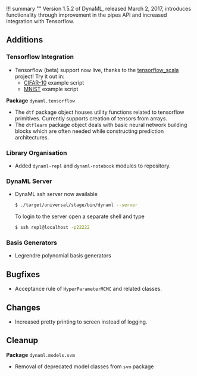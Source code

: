 !!! summary ""
    Version 1.5.2 of DynaML, released March 2, 2017, 
    introduces functionality through improvement in the pipes API and 
    increased integration with Tensorflow.


## Additions

 ### Tensorflow Integration
 
 - Tensorflow (beta) support now live, thanks to the [tensorflow_scala](https://github.com/eaplatanios/tensorflow_scala) project! Try it out in:
     * [CIFAR-10](https://github.com/transcendent-ai-labs/DynaML/blob/master/scripts/cifar.sc) example script
     * [MNIST](https://github.com/transcendent-ai-labs/DynaML/blob/master/scripts/mnist.sc) example script
 
 **Package** `dynaml.tensorflow`
 
 - The `dtf` package object houses utility functions related to tensorflow primitives. Currently supports creation of tensors from arrays.
 - The `dtflearn` package object deals with basic neural network building blocks which are often needed while constructing prediction architectures.
 

 ### Library Organisation
 
 - Added `dynaml-repl` and `dynaml-notebook` modules to repository.
 
 ### DynaML Server
 
 - DynaML ssh server now available 
   ```bash
   $ ./target/universal/stage/bin/dynaml --server
   ```
   To login to the server open a separate shell and type
   ```bash
   $ ssh repl@localhost -p22222
   ```

 ### Basis Generators
 - Legrendre polynomial basis generators
  
## Bugfixes

 - Acceptance rule of `HyperParameterMCMC` and related classes.

## Changes

 - Increased pretty printing to screen instead of logging.


## Cleanup

**Package** `dynaml.models.svm`
 - Removal of deprecated model classes from `svm` package
